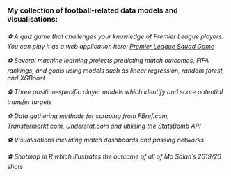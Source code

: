 <h3>My collection of football-related data models and visualisations:<h6>

⚽ A quiz game that challenges your knowledge of Premier League players. You can play it as a web application here: [Premier League Squad Game](https://premier-league-squad-game.streamlit.app/)

⚽ Several machine learning projects predicting match outcomes, FIFA rankings, and goals using models such as linear regression, random forest, and XGBoost

⚽ Three position-specific player models which identify and score potential transfer targets

⚽ Data gathering methods for scraping from FBref.com, Transfermarkt.com, Understat.com and utilising the StatsBomb API

⚽ Visualisations including match dashboards and passing networks

⚽ Shotmap in R which illustrates the outcome of all of Mo Salah´s 2019/20 shots
